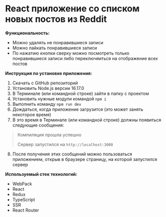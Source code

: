 # React приложение со списком новых постов из Reddit

**Функциональность:**

- Можно удалять не понравившиеся записи
- Можно лайкать понравившиеся записи
- По нажатию кнопки сверху можно посмотреть только понравившиеся записи либо переключяиться на отображение всех постов

**Инструкция по установке приложения:**

1. Скачать с GitHub репозиторий
2. Установить Node.js версии 16.17.0
3. В Терминале (или командной строке) зайти в папку с проектом
4. Установить нужные модули командой `npm i`
5. Выполнить команду `npm run dev`
6. Дождаться, когда приложение загрузится (это может занять некоторое время)
7. В это время в Терминале (или командной строке) должны появиться следующие сообщения:
> Компиляция прошла успешно
> 
> Сервер запустился на `http://localhost:3000`
8. После получения этих сообщений можно пользоваться приложением, открыв в браузере страницу, на которой запустился сервер

**Используемый стек технологий:**

- WebPack
- React
- Redux
- TypeScript
- SSR
- React Router
